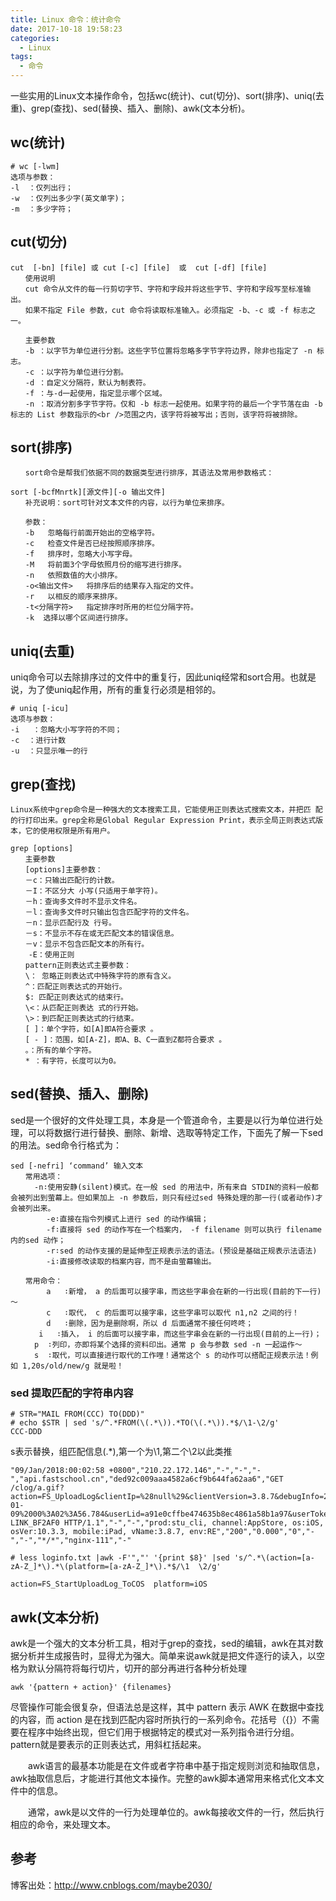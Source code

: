 ```yaml
---
title: Linux 命令：统计命令
date: 2017-10-18 19:58:23
categories:
  - Linux
tags:
  - 命令
---
```

一些实用的Linux文本操作命令，包括wc(统计)、cut(切分)、sort(排序)、uniq(去重)、grep(查找)、sed(替换、插入、删除)、awk(文本分析)。

## wc(统计)
```
# wc [-lwm]
选项与参数：
-l  ：仅列出行；
-w  ：仅列出多少字(英文单字)；
-m  ：多少字符；
```

## cut(切分)
```
cut  [-bn] [file] 或 cut [-c] [file]  或  cut [-df] [file]
　　使用说明
　　cut 命令从文件的每一行剪切字节、字符和字段并将这些字节、字符和字段写至标准输出。
　　如果不指定 File 参数，cut 命令将读取标准输入。必须指定 -b、-c 或 -f 标志之一。

　　主要参数
　　-b ：以字节为单位进行分割。这些字节位置将忽略多字节字符边界，除非也指定了 -n 标志。
　　-c ：以字符为单位进行分割。
　　-d ：自定义分隔符，默认为制表符。
　　-f ：与-d一起使用，指定显示哪个区域。
　　-n ：取消分割多字节字符。仅和 -b 标志一起使用。如果字符的最后一个字节落在由 -b 标志的 List 参数指示的<br />范围之内，该字符将被写出；否则，该字符将被排除。
```

## sort(排序)
```
　　sort命令是帮我们依据不同的数据类型进行排序，其语法及常用参数格式：

sort [-bcfMnrtk][源文件][-o 输出文件] 
　　补充说明：sort可针对文本文件的内容，以行为单位来排序。

　　参数：
　　-b   忽略每行前面开始出的空格字符。
　　-c   检查文件是否已经按照顺序排序。
　　-f   排序时，忽略大小写字母。
　　-M   将前面3个字母依照月份的缩写进行排序。
　　-n   依照数值的大小排序。
　　-o<输出文件>   将排序后的结果存入指定的文件。
　　-r   以相反的顺序来排序。
　　-t<分隔字符>   指定排序时所用的栏位分隔字符。
　　-k  选择以哪个区间进行排序。
```

## uniq(去重)
uniq命令可以去除排序过的文件中的重复行，因此uniq经常和sort合用。也就是说，为了使uniq起作用，所有的重复行必须是相邻的。
```
# uniq [-icu]
选项与参数：
-i   ：忽略大小写字符的不同；
-c  ：进行计数
-u  ：只显示唯一的行
```

## grep(查找)
```
Linux系统中grep命令是一种强大的文本搜索工具，它能使用正则表达式搜索文本，并把匹 配的行打印出来。grep全称是Global Regular Expression Print，表示全局正则表达式版本，它的使用权限是所有用户。

grep [options]
　　主要参数
　　[options]主要参数：
　　－c：只输出匹配行的计数。
　　－I：不区分大 小写(只适用于单字符)。
　　－h：查询多文件时不显示文件名。
　　－l：查询多文件时只输出包含匹配字符的文件名。
　　－n：显示匹配行及 行号。
　　－s：不显示不存在或无匹配文本的错误信息。
　　－v：显示不包含匹配文本的所有行。
    -E：使用正则
　　pattern正则表达式主要参数：
　　\： 忽略正则表达式中特殊字符的原有含义。
　　^：匹配正则表达式的开始行。
　　$: 匹配正则表达式的结束行。
　　\<：从匹配正则表达 式的行开始。
　　\>：到匹配正则表达式的行结束。
　　[ ]：单个字符，如[A]即A符合要求 。
　　[ - ]：范围，如[A-Z]，即A、B、C一直到Z都符合要求 。
　　。：所有的单个字符。
　　* ：有字符，长度可以为0。
```

## sed(替换、插入、删除)
sed是一个很好的文件处理工具，本身是一个管道命令，主要是以行为单位进行处理，可以将数据行进行替换、删除、新增、选取等特定工作，下面先了解一下sed的用法。sed命令行格式为：
```
sed [-nefri] ‘command’ 输入文本 
　　常用选项：
　　  -n∶使用安静(silent)模式。在一般 sed 的用法中，所有来自 STDIN的资料一般都会被列出到萤幕上。但如果加上 -n 参数后，则只有经过sed 特殊处理的那一行(或者动作)才会被列出来。
        -e∶直接在指令列模式上进行 sed 的动作编辑；
        -f∶直接将 sed 的动作写在一个档案内， -f filename 则可以执行 filename 内的sed 动作；
        -r∶sed 的动作支援的是延伸型正规表示法的语法。(预设是基础正规表示法语法)
        -i∶直接修改读取的档案内容，而不是由萤幕输出。       

　　常用命令：
        a   ∶新增， a 的后面可以接字串，而这些字串会在新的一行出现(目前的下一行)～
        c   ∶取代， c 的后面可以接字串，这些字串可以取代 n1,n2 之间的行！
        d   ∶删除，因为是删除啊，所以 d 后面通常不接任何咚咚；
　　   i   ∶插入， i 的后面可以接字串，而这些字串会在新的一行出现(目前的上一行)；
　　  p  ∶列印，亦即将某个选择的资料印出。通常 p 会与参数 sed -n 一起运作～
　　  s  ∶取代，可以直接进行取代的工作哩！通常这个 s 的动作可以搭配正规表示法！例如 1,20s/old/new/g 就是啦！
```

### sed 提取匹配的字符串内容
```
# STR="MAIL FROM(CCC) TO(DDD)"
# echo $STR | sed 's/^.*FROM(\(.*\)).*TO(\(.*\)).*$/\1-\2/g'
CCC-DDD
```

s表示替换，组匹配信息\(.*\),第一个为\1,第二个\2以此类推

```
"09/Jan/2018:00:02:58 +0800","210.22.172.146","-","-","-","api.fastschool.cn","ded92c009aaa4582a6cf9b644fa62aa6","GET /clog/a.gif?action=FS_UploadLog&clientIp=%28null%29&clientVersion=3.8.7&debugInfo=20180108__NumOfLine_117_&logType=debug&logVersion=1.0&netType=wifi&osName=iPad&osVersion=10.3&platform=iOS&tag=FSUploadLog&ts=2018-01-09%2000%3A02%3A56.784&userLid=a91e0cffbe474635b8ec4861a58b1a97&userToken=ded92c009aaa4582a6cf9b644fa62aa6&wifiName=TP-LINK_BF2AF0 HTTP/1.1","-","-","prod:stu_cli, channel:AppStore, os:iOS, osVer:10.3.3, mobile:iPad, vName:3.8.7, env:RE","200","0.000","0","-","-","*/*","nginx-111","-"

# less loginfo.txt |awk -F'","' '{print $8}' |sed 's/^.*\(action=[a-zA-Z_]*\).*\(platform=[a-zA-Z_]*\).*$/\1  \2/g'

action=FS_StartUploadLog_ToCOS  platform=iOS
```

## awk(文本分析)
awk是一个强大的文本分析工具，相对于grep的查找，sed的编辑，awk在其对数据分析并生成报告时，显得尤为强大。简单来说awk就是把文件逐行的读入，以空格为默认分隔符将每行切片，切开的部分再进行各种分析处理
```
awk '{pattern + action}' {filenames}
```
尽管操作可能会很复杂，但语法总是这样，其中 pattern 表示 AWK 在数据中查找的内容，而 action 是在找到匹配内容时所执行的一系列命令。花括号（{}）不需要在程序中始终出现，但它们用于根据特定的模式对一系列指令进行分组。 pattern就是要表示的正则表达式，用斜杠括起来。

　　awk语言的最基本功能是在文件或者字符串中基于指定规则浏览和抽取信息，awk抽取信息后，才能进行其他文本操作。完整的awk脚本通常用来格式化文本文件中的信息。

　　通常，awk是以文件的一行为处理单位的。awk每接收文件的一行，然后执行相应的命令，来处理文本。


## 参考
博客出处：http://www.cnblogs.com/maybe2030/ 
